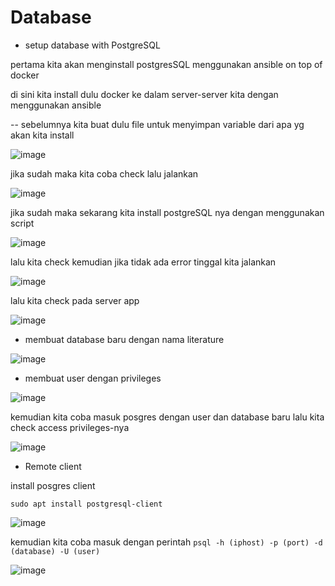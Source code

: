 # Database



- setup database with PostgreSQL


pertama kita akan menginstall postgresSQL menggunakan ansible on top of docker



di sini kita install dulu docker ke dalam server-server kita dengan menggunakan ansible



-- sebelumnya kita buat dulu file untuk menyimpan variable dari apa yg akan kita install



![image](https://user-images.githubusercontent.com/18206510/192851479-90223e6c-b79f-43aa-b92b-859b62aff9eb.png)



jika sudah maka kita coba check lalu jalankan



![image](https://user-images.githubusercontent.com/18206510/192851357-44178e7c-49b2-4a38-927b-12a16f39d168.png)



jika sudah maka sekarang kita install postgreSQL nya dengan menggunakan script



![image](https://user-images.githubusercontent.com/18206510/192857691-f03f8f78-4f77-4470-b0ed-e05068dbda76.png)




lalu kita check kemudian jika tidak ada error tinggal kita jalankan




![image](https://user-images.githubusercontent.com/18206510/192857643-5bc19833-13d9-4de3-8056-24417eabea8a.png)




lalu kita check pada server app




![image](https://user-images.githubusercontent.com/18206510/192859120-066da774-d80e-4f24-9c23-8c735140ee85.png)




- membuat database baru dengan nama literature



![image](https://user-images.githubusercontent.com/18206510/192861359-ba777abb-b313-435f-abf7-6d2eabd75aff.png)




- membuat user dengan privileges




![image](https://user-images.githubusercontent.com/18206510/192861847-e3dd38ce-c438-4823-bffb-f349544a7c61.png)




kemudian kita coba masuk posgres dengan user dan database baru lalu kita check access privileges-nya





![image](https://user-images.githubusercontent.com/18206510/192862254-78cc1700-af16-46f8-b412-0f9db3644306.png)




- Remote client



install posgres client



```sudo apt install postgresql-client```




![image](https://user-images.githubusercontent.com/18206510/192863398-356d6ccf-5997-43df-b31a-f69554ae4ee2.png)




kemudian kita coba masuk dengan perintah ```psql -h (iphost) -p (port) -d (database) -U (user)```




![image](https://user-images.githubusercontent.com/18206510/192864004-b383e35d-3c6f-4dec-8e5a-9c7f3b46f71b.png)


















